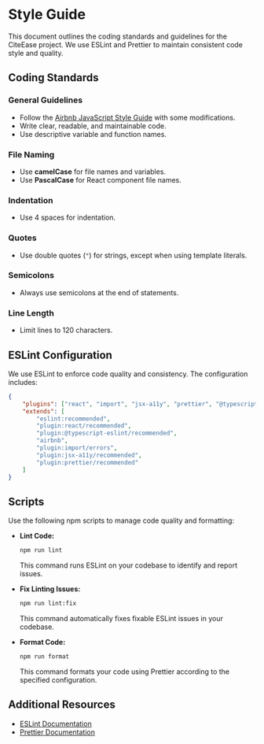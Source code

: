 # Style Guide

This document outlines the coding standards and guidelines for the CiteEase project. We use ESLint and Prettier to maintain consistent code style and quality.

## Coding Standards

### General Guidelines

- Follow the [Airbnb JavaScript Style Guide](https://github.com/airbnb/javascript) with some modifications.
- Write clear, readable, and maintainable code.
- Use descriptive variable and function names.

### File Naming

- Use **camelCase** for file names and variables.
- Use **PascalCase** for React component file names.

### Indentation

- Use 4 spaces for indentation.

### Quotes

- Use double quotes (`"`) for strings, except when using template literals.

### Semicolons

- Always use semicolons at the end of statements.

### Line Length

- Limit lines to 120 characters.

## ESLint Configuration

We use ESLint to enforce code quality and consistency. The configuration includes:

```json
{
    "plugins": ["react", "import", "jsx-a11y", "prettier", "@typescript-eslint"],
    "extends": [
        "eslint:recommended",
        "plugin:react/recommended",
        "plugin:@typescript-eslint/recommended",
        "airbnb",
        "plugin:import/errors",
        "plugin:jsx-a11y/recommended",
        "plugin:prettier/recommended"
    ]
}
```

## Scripts

Use the following npm scripts to manage code quality and formatting:

- **Lint Code:**

    ```bash
    npm run lint
    ```

    This command runs ESLint on your codebase to identify and report issues.

- **Fix Linting Issues:**

    ```bash
    npm run lint:fix
    ```

    This command automatically fixes fixable ESLint issues in your codebase.

- **Format Code:**

    ```bash
    npm run format
    ```

    This command formats your code using Prettier according to the specified configuration.

## Additional Resources

- [ESLint Documentation](https://eslint.org/docs/user-guide/getting-started)
- [Prettier Documentation](https://prettier.io/docs/en/index.html)